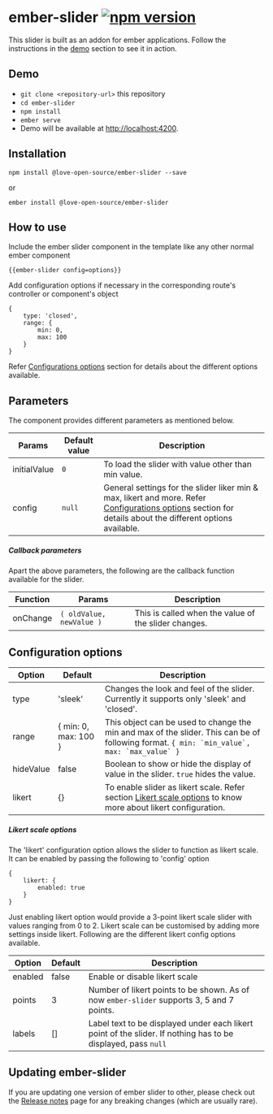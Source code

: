 # ember-slider [![npm version](https://badge.fury.io/js/%40love-open-source%2Fember-slider.svg)](https://badge.fury.io/js/%40love-open-source%2Fember-slider)

This slider is built as an addon for ember applications. Follow the instructions in the [demo](https://github.com/RVenkatesh/Ember-slider#demo) section to see it in action.

## Demo

* `git clone <repository-url>` this repository
* `cd ember-slider`
* `npm install`
* `ember serve`
* Demo will be available at [http://localhost:4200](http://localhost:4200).

## Installation
```
npm install @love-open-source/ember-slider --save
```
or
```
ember install @love-open-source/ember-slider
```
## How to use
Include the ember slider component in the template like any other normal ember component
```
{{ember-slider config=options}}
```
Add configuration options if necessary in the corresponding route's controller or component's object
```
{
    type: 'closed',
    range: {
        min: 0,
        max: 100
    }
}
```
Refer [Configurations options](https://github.com/RVenkatesh/Ember-slider#configuration-options) section for details about the different options available.

## Parameters

The component provides different parameters as mentioned below.

| Params | Default value | Description |
| --- | --- | --- |
| initialValue | ```0``` | To load the slider with value other than min value. |
| config | ```null``` | General settings for the slider liker min & max, likert and more. Refer [Configurations options](https://github.com/RVenkatesh/Ember-slider#configuration-options) section for details about the different options available. |

##### Callback parameters

Apart the above parameters, the following are the callback function available for the slider.

| Function | Params | Description |
| --- | --- | --- |
| onChange | ```( oldValue, newValue )``` | This is called when the value of the slider changes. |

## Configuration options

| Option | Default | Description |
| --- | --- | --- |
| type | 'sleek' | Changes the look and feel of the slider. Currently it supports only 'sleek' and 'closed'. |
| range | { min: 0, max: 100 } | This object can be used to change the min and max of the slider. This can be of following format. ```{ min: `min_value`, max: `max_value` }``` |
| hideValue | false | Boolean to show or hide the display of value in the slider. ```true``` hides the value. |
| likert | {} | To enable slider as likert scale. Refer section [Likert scale options](https://github.com/RVenkatesh/Ember-Slider/tree/likert-scale-support#likert-scale-options) to know more about likert configuration. |

##### Likert scale options
The 'likert' configuration option allows the slider to function as likert scale. It can be enabled by passing the following to 'config' option 
```
{
    likert: {
        enabled: true
    }
}
```

Just enabling likert option would provide a 3-point likert scale slider with values ranging from 0 to 2. Likert scale can be customised by adding more settings inside likert. Following are the different likert config options available.

| Option | Default | Description |
| --- | --- | --- |
| enabled | false | Enable or disable likert scale |
| points | 3 | Number of likert points to be shown. As of now ```ember-slider``` supports 3, 5 and 7 points. |
| labels | [] | Label text to be displayed under each likert point of the slider. If nothing has to be displayed, pass ```null``` |


## Updating ember-slider
If you are updating one version of ember slider to other, please check out the [Release notes](https://github.com/RVenkatesh/Ember-Slider/wiki/Release-notes) page for any breaking changes (which are usually rare). 
